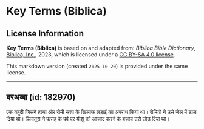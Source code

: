 # Key Terms (Biblica)

## License Information

**Key Terms (Biblica)** is based on and adapted from: _Biblica Bible Dictionary_, [Biblica, Inc.](https://www.biblica.com/), 2023, which is licensed under a [CC BY-SA 4.0 license](https://creativecommons.org/licenses/by-sa/4.0/legalcode.en).

This markdown version (created `2025-10-20`) is provided under the same license.



--------------------------------

## बरअब्बा (id: 182970)

एक यहूदी जिसने हत्या और रोमी सत्ता के खिलाफ लड़ाई का अपराध किया था। रोमियों ने उसे जेल में डाल दिया था। पिलातुस ने फसह के पर्व पर यीशु को आज़ाद करने के बजाय उसे छोड़ दिया था।


